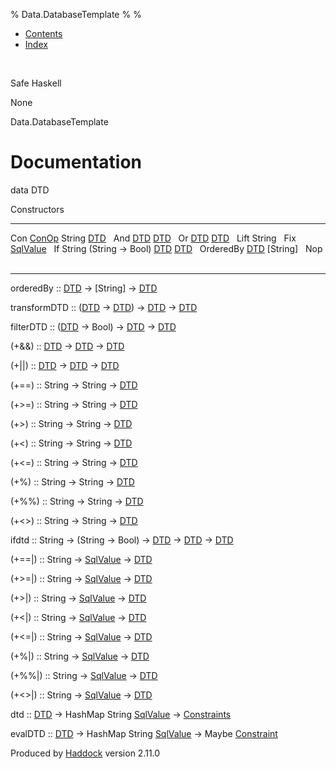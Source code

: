 % Data.DatabaseTemplate
% 
% 

-   [Contents](index.html)
-   [Index](doc-index.html)

 

Safe Haskell

None

Data.DatabaseTemplate

Documentation
=============

data DTD

Constructors

  ------------------------------------------------------------------------------------------------------------- ---
  Con [ConOp](Data-Database.html#t:ConOp) String [DTD](Data-DatabaseTemplate.html#t:DTD)                         
  And [DTD](Data-DatabaseTemplate.html#t:DTD) [DTD](Data-DatabaseTemplate.html#t:DTD)                            
  Or [DTD](Data-DatabaseTemplate.html#t:DTD) [DTD](Data-DatabaseTemplate.html#t:DTD)                             
  Lift String                                                                                                    
  Fix [SqlValue](Data-SqlTransaction.html#t:SqlValue)                                                            
  If String (String -\> Bool) [DTD](Data-DatabaseTemplate.html#t:DTD) [DTD](Data-DatabaseTemplate.html#t:DTD)    
  OrderedBy [DTD](Data-DatabaseTemplate.html#t:DTD) [String]                                                     
  Nop                                                                                                            
  ------------------------------------------------------------------------------------------------------------- ---

orderedBy :: [DTD](Data-DatabaseTemplate.html#t:DTD) -\> [String] -\>
[DTD](Data-DatabaseTemplate.html#t:DTD)

transformDTD :: ([DTD](Data-DatabaseTemplate.html#t:DTD) -\>
[DTD](Data-DatabaseTemplate.html#t:DTD)) -\>
[DTD](Data-DatabaseTemplate.html#t:DTD) -\>
[DTD](Data-DatabaseTemplate.html#t:DTD)

filterDTD :: ([DTD](Data-DatabaseTemplate.html#t:DTD) -\> Bool) -\>
[DTD](Data-DatabaseTemplate.html#t:DTD) -\>
[DTD](Data-DatabaseTemplate.html#t:DTD)

(+&&) :: [DTD](Data-DatabaseTemplate.html#t:DTD) -\>
[DTD](Data-DatabaseTemplate.html#t:DTD) -\>
[DTD](Data-DatabaseTemplate.html#t:DTD)

(+||) :: [DTD](Data-DatabaseTemplate.html#t:DTD) -\>
[DTD](Data-DatabaseTemplate.html#t:DTD) -\>
[DTD](Data-DatabaseTemplate.html#t:DTD)

(+==) :: String -\> String -\> [DTD](Data-DatabaseTemplate.html#t:DTD)

(+\>=) :: String -\> String -\> [DTD](Data-DatabaseTemplate.html#t:DTD)

(+\>) :: String -\> String -\> [DTD](Data-DatabaseTemplate.html#t:DTD)

(+\<) :: String -\> String -\> [DTD](Data-DatabaseTemplate.html#t:DTD)

(+\<=) :: String -\> String -\> [DTD](Data-DatabaseTemplate.html#t:DTD)

(+%) :: String -\> String -\> [DTD](Data-DatabaseTemplate.html#t:DTD)

(+%%) :: String -\> String -\> [DTD](Data-DatabaseTemplate.html#t:DTD)

(+\<\>) :: String -\> String -\> [DTD](Data-DatabaseTemplate.html#t:DTD)

ifdtd :: String -\> (String -\> Bool) -\>
[DTD](Data-DatabaseTemplate.html#t:DTD) -\>
[DTD](Data-DatabaseTemplate.html#t:DTD) -\>
[DTD](Data-DatabaseTemplate.html#t:DTD)

(+==|) :: String -\> [SqlValue](Data-SqlTransaction.html#t:SqlValue) -\>
[DTD](Data-DatabaseTemplate.html#t:DTD)

(+\>=|) :: String -\> [SqlValue](Data-SqlTransaction.html#t:SqlValue)
-\> [DTD](Data-DatabaseTemplate.html#t:DTD)

(+\>|) :: String -\> [SqlValue](Data-SqlTransaction.html#t:SqlValue) -\>
[DTD](Data-DatabaseTemplate.html#t:DTD)

(+\<|) :: String -\> [SqlValue](Data-SqlTransaction.html#t:SqlValue) -\>
[DTD](Data-DatabaseTemplate.html#t:DTD)

(+\<=|) :: String -\> [SqlValue](Data-SqlTransaction.html#t:SqlValue)
-\> [DTD](Data-DatabaseTemplate.html#t:DTD)

(+%|) :: String -\> [SqlValue](Data-SqlTransaction.html#t:SqlValue) -\>
[DTD](Data-DatabaseTemplate.html#t:DTD)

(+%%|) :: String -\> [SqlValue](Data-SqlTransaction.html#t:SqlValue) -\>
[DTD](Data-DatabaseTemplate.html#t:DTD)

(+\<\>|) :: String -\> [SqlValue](Data-SqlTransaction.html#t:SqlValue)
-\> [DTD](Data-DatabaseTemplate.html#t:DTD)

dtd :: [DTD](Data-DatabaseTemplate.html#t:DTD) -\> HashMap String
[SqlValue](Data-SqlTransaction.html#t:SqlValue) -\>
[Constraints](Data-Database.html#t:Constraints)

evalDTD :: [DTD](Data-DatabaseTemplate.html#t:DTD) -\> HashMap String
[SqlValue](Data-SqlTransaction.html#t:SqlValue) -\> Maybe
[Constraint](Data-Database.html#t:Constraint)

Produced by [Haddock](http://www.haskell.org/haddock/) version 2.11.0
